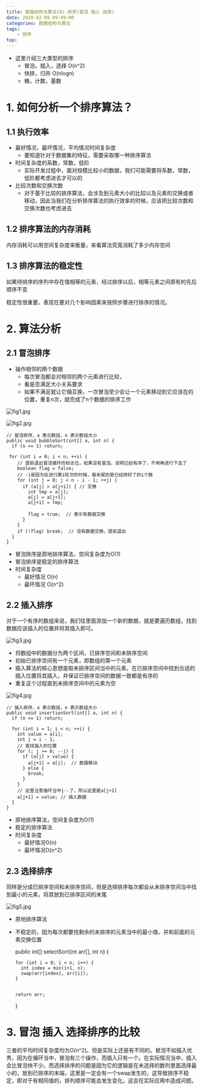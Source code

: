 ```yaml
---
title: 数据结构与算法(8)-排序(冒泡 插入 选择)
date: 2020-02-09 09:49:00
categories: 数据结构与算法
tags:
    - 排序
top:
---
```

+ 这里介绍三大类型的排序
    + 冒泡，插入，选择  O(n^2)
    + 快排，归并 O(nlogn)
    + 桶，计数，基数

# 1. 如何分析一个排序算法？

## 1.1 执行效率

+ 最好情况，最坏情况，平均情况时间复杂度
    + 要知道针对于数据集的特征，需要采取哪一种排序算法 
+ 时间复杂度的系数，常数，低阶
    + 实际开发过程中，面对规模比较小的数据，我们可能需要将系数，常数，低阶都考虑进去才可以的 
+ 比较次数和交换次数
    + 对于基于比较的排序算法，会涉及到元素大小的比较以及元素的交换或者移动，因此当我们在分析排序算法的执行效率的时候，应该把比较次数和交换次数也考虑进去 

## 1.2 排序算法的内存消耗

内存消耗可以用空间复杂度来衡量，来看算法究竟消耗了多少内存空间

## 1.3 排序算法的稳定性

如果待排序的序列中存在值相等的元素，经过排序以后，相等元素之间原有的先后顺序不变

稳定性很重要，表现在要对几个影响因素来按照步骤进行排序的情况。

# 2. 算法分析

## 2.1 冒泡排序

+ 操作相邻的两个数据
    + 每次冒泡都会对相邻的两个元素进行比较，
    + 看是否满足大小关系要求
    + 如果不满足就让它倆互换，一次冒泡至少会让一个元素移动到它应该在的位置，重复n次，就完成了n个数据的排序工作

![fig1.jpg](https://i.loli.net/2020/02/10/zUxOmSFQJLiyGMD.jpg)

![fig2.jpg](https://i.loli.net/2020/02/10/o8L1DHgENfb2su7.jpg)

    
    // 冒泡排序，a 表示数组，n 表示数组大小
    public void bubbleSort(int[] a, int n) {
      if (n <= 1) return;
     
     for (int i = 0; i < n; ++i) {
        // 提前退出冒泡循环的标志位，如果没有冒泡，说明已经有序了，不用再进行下去了
        boolean flag = false;
        // -i是因为在进行第i轮次的时候，最末尾的是已经排好了的i个数
        for (int j = 0; j < n - i - 1; ++j) {
          if (a[j] > a[j+1]) { // 交换
            int tmp = a[j];
            a[j] = a[j+1];
            a[j+1] = tmp;
            
            flag = true;  // 表示有数据交换      
          }
        }
        if (!flag) break;  // 没有数据交换，提前退出
      }
    }

+ 冒泡排序是原地排序算法，空间复杂度为O(1)
+ 冒泡排序是稳定的排序算法
+ 时间复杂度
    + 最好情况 O(n)
    + 最坏情况 O(n^2)


## 2.2 插入排序

对于一个有序的数组来说，我们往里面添加一个新的数据，就是要遍历数组，找到数据应该插入的位置并将其插入即可。

![fig3.jpg](https://i.loli.net/2020/02/10/GIRQpFxgunetcr7.jpg)

+ 将数组中的数据分为两个区间，已排序空间和未排序空间
+ 初始已排序空间有一个元素，即数组的第一个元素
+ 插入算法的核心思想是取未排序区间当中的元素，在已排序空间中找到合适的插入位置将其插入，并保证已排序空间的数据一致都是有序的
+ 重复这个过程直到未排序空间中的元素为空

![fig4.jpg](https://i.loli.net/2020/02/10/r9yq3FfdKginlQI.jpg)


    // 插入排序，a 表示数组，n 表示数组大小
    public void insertionSort(int[] a, int n) {
      if (n <= 1) return;
    
      for (int i = 1; i < n; ++i) {
        int value = a[i];
        int j = i - 1;
        // 查找插入的位置
        for (; j >= 0; --j) {
          if (a[j] > value) {
            a[j+1] = a[j];  // 数据移动
          } else {
            break;
          }
        }
        // 这里注意循环当中j--了，所以这里是a[j+1]
        a[j+1] = value; // 插入数据
      }
    }

+ 原地排序算法，空间复杂度为O(1)
+ 稳定的排序算法
+ 时间复杂度
    + 最好情况O(n)
    + 最坏情况O(n^2)


## 2.3 选择排序

同样是分成已排序空间和未排序空间，但是选择排序每次都会从未排序空间当中找到最小的元素，将其放到已排序区间的末尾

![fig5.jpg](https://i.loli.net/2020/02/10/uZH8xBFPs247nCr.jpg)

+ 原地排序算法
+ 不稳定的，因为每次都要找剩余的未排序的元素当中的最小值，并和前面的元素交换位置

    public int[] selectSort(int arr[], int n) {
      
      for (int i = 0; i < n; i++) {
        int index = min(i+1, n); 
        swap(arr[index], arr[i]);
      }
    
      
      return arr;
    }

# 3. 冒泡 插入 选择排序的比较

三者的平均时间复杂度均为O(n^2)。但是实际上还是有不同的，冒泡不如插入优秀，因为在循环当中，冒泡有三个操作，而插入只有一个。在实际情况当中，插入会比冒泡快不少。而选择排序的问题是因为它的逻辑是在未选择的数列里面选择最小的，放到已排序的末端，这里是一定会有一个swap发生的，这导致排序不稳定，即对于有相同值的，排列顺序可能会发生变化。这会在实际应用中造成问题。